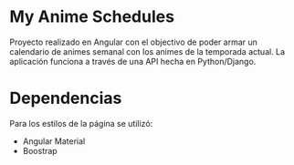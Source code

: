 # My Anime Schedules

Proyecto realizado en Angular con el objectivo de poder armar un calendario de animes semanal con los animes de la temporada actual.
La aplicación funciona a través de una API hecha en Python/Django. 

# Dependencias

Para los estilos de la página se utilizó:
- Angular Material
- Boostrap



